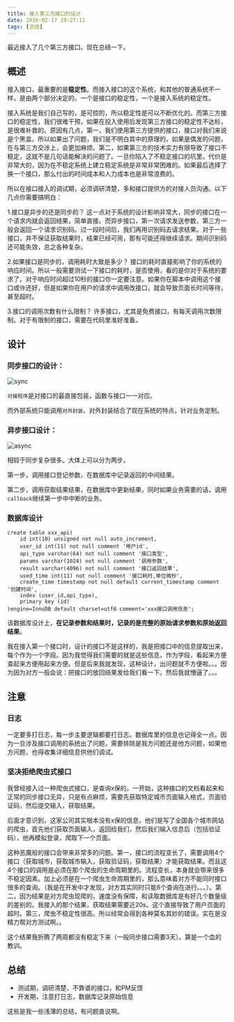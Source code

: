 ```yaml
---
title: 接入第三方接口的设计
date: 2016-02-17 19:27:11
tags: [总结]
---
```


最近接入了几个第三方接口。现在总结一下。

## 概述
接入接口，最重要的是**稳定性**。而接入接口的这个系统，和其他的普通系统不一样，是由两个部分决定的。一个是接口的稳定性，一个是接入系统的稳定性。

接入系统是我们自己写的，是可控的，所以稳定性是可以不断优化的。而第三方接口的稳定性，我们很难干预，如果在投入使用后发现第三方接口的稳定性不达标，是很难补救的。原因有几点，第一，我们使用第三方提供的接口，接口对我们来说是个黑盒，所以如果出了问题，我们是不明白其中的原理的，如果是偶发的问题，在与第三方交涉上，会更加麻烦。第二，如果第三方的技术实力有限导致了接口不稳定，这就不是几句话能解决的问题了。一旦你陷入了不稳定接口的坑里，代价是非常大的，因为在不稳定系统上建立稳定系统是非常非常困难的。如果最后选择了换一个接口，那么付出的时间成本和人力成本也是非常浪费的。

所以在接口接入的调试期，必须调研清楚，多和接口提供方的对接人员沟通。以下几点你需要搞明白：

1.接口是异步的还是同步的？
这一点对于系统的设计影响非常大，同步的接口在一个请求内就会返回结果，简单直接。而异步接口，第一次请求发送参数，第三方一般会返回一个请求识别码。过一段时间后，我们再用识别码去请求结果。对于一些接口，并不保证获取结果时，结果已经可用，那有可能还得继续请求。期间识别码还可能失效，总之各种复杂。

2.如果接口是同步的，调用耗时大致是多少？
接口的耗时直接影响了你的系统的响应时间。所以一般需要测试一下接口的耗时，是否使用，看的是你对于系统的要求了。对于响应时间超过10秒的接口你一定要注意。如果你在脚本中调用这个接口或许还好，但是如果你在用户的请求中调用改接口，就会导致页面长时间等待，甚至超时。

3.接口的调用次数有什么限制？
许多接口，尤其是免费接口，有每天调用次数限制。对于有限制的接口，需要在代码里准好准备。

## 设计
### 同步接口的设计：

![sync](/img/api-access/sync.png "同步接口")

`对接程序`是对接口的最直接包装，函数与接口一一对应。

而外部系统只能调用`对外封装`，对外封装结合了现在系统的特点，针对业务定制。

### 异步接口设计：

![async](/img/api-access/async.png "异步接口")

相较于同步复杂很多。大体上可以分为两步。

第一步，调用接口登记参数，在数据库中记录返回的中间结果。

第二步，调用获取结果结果，在数据库中更新结果，同时如果业务需要的话，调用`callback`继续第一步中中断的业务。

### 数据库设计

```
create table xxx_api(
    id int(10) unsigned not null auto_increment,
    user_id int(11) not null comment '用户id',
    api_type varchar(64) not null comment '接口类型',
    params varchar(1024) not null comment '调用参数',
    result varchar(4096) not null comment '接口返回结果',
    used_time int(11) not null comment '接口耗时,单位微秒',
    create_time timestamp not null default current_timestamp comment '创建时间',
    index (user_id,api_type),
    primary key (id)
)engine=InnoDB default charset=utf8 comment='xxx接口调用信息';
```

该数据库设计上，**在记录参数和结果时，记录的是完整的原始请求参数和原始返回结果**。

我在接入第一个接口时，设计的接口不是这样的，我是把接口中的信息提取出来，每个作为一个字段。因为我觉得我们需要的就是这些信息，作为字段，看起来方便查起来方便用起来方便。但是后来我就发现，这种设计，出问题就不方便啦。。。因为因为对方一般会说：把接口的放回结果发给我们看一下。然后我就懵逼了。。。

## 注意
### 日志
一定要多打日志，每一步主要逻辑都要打日志。数据库里的信息也记得全一点。因为一旦涉及接口调用的系统出了问题，需要排除是我方问题还是他方问题，如果他方问题，也得收集详细信息供他们调试。

### 坚决拒绝爬虫式接口
我曾经接入过一种爬虫式接口，是查询x保的。一开始，这种接口的文档看起来和正常的同步接口无异，只是有点麻烦，需要先获取特定城市页面输入格式，页面验证码，然后提交输入，获取结果。

后面才意识到，这家公司其实根本没有x保的信息，他们是写了全国各个城市网站的爬虫，首先他们获取页面输入，返回给我们，然后我们输入信息后（包括验证码），他再模拟登录，爬取下一个页面。

这种恶魔般的接口会带来非常多的问题。第一，接口的流程变长了，需要调用4个接口（获取城市，获取城市输入，获取验证码，获取结果）才能获取结果。而且这4个接口的调用是必须在那个爬虫的生命周期里的。流程变长，本身就会带来很多不稳定因素。加上必须是在一个爬虫生命周期里的，那么意味着对方不能同时接口很多的查询。（我是在开发中才发现，对方其实同时只能8个查询在进行。。。）。第二，因为结果是对方爬虫现爬的，速度没有保障，和读取数据库是有好几个数量级的差别的。我接入的那个结果，获取结果需要近20s。这个直接导致了用户页面的超时。第三，爬虫不稳定性很高。所以经常会得到各种莫名其妙的错误。实在是没精力帮对方测试啊。。

这个结果我折腾了两周都没有稳定下来（一般同步接口需要3天）。算是一个血的教训。

## 总结
- 测试期，调研清楚，不靠谱的接口，和PM反馈
- 开发期，注意打日志，数据库记录原始信息

这些是我一些浅薄的总结，有问题直说啊。
